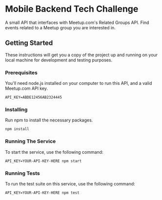 # Mobile Backend Tech Challenge

A small API that interfaces with Meetup.com's Related Groups API. Find events related to a Meetup group you are interested in.

## Getting Started

These instructions will get you a copy of the project up and running on your local machine for development and testing purposes.

### Prerequisites

You'll need node.js installed on your computer to run this API, and a valid Meetup.com API key.

```
API_KEY=ABDE12456AB2324445 
```

### Installing

Run npm to install the necessary packages.

```
npm install
```

### Running The Service
To start the service, use the following command:

```
API_KEY=YOUR-API-KEY-HERE npm start 
```

### Running Tests
To run the test suite on this service, use the following command:

```
API_KEY=YOUR-API-KEY-HERE npm test
```

